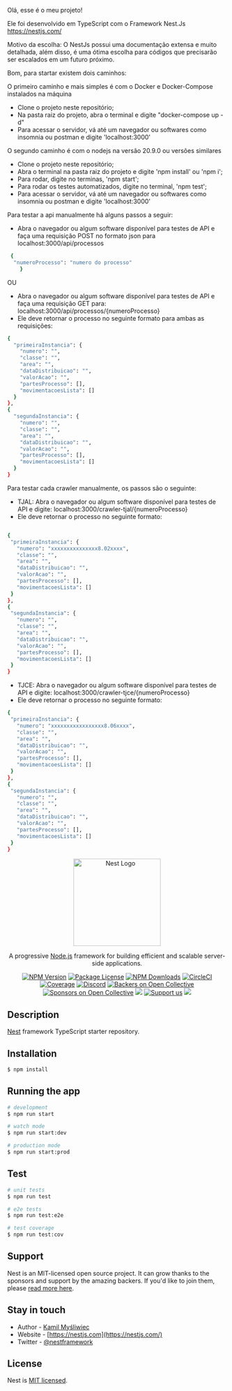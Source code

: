 Olá, esse é o meu projeto! 

Ele foi desenvolvido em TypeScript com o Framework Nest.Js
https://nestjs.com/

Motivo da escolha: O NestJs possui uma documentação extensa e muito detalhada, além disso, é uma ótima escolha para códigos que precisarão ser escalados em um futuro próximo. 

Bom, para startar existem dois caminhos: 

O primeiro caminho e mais simples é com o Docker e Docker-Compose instalados na máquina
  - Clone o projeto neste repositório;
  - Na pasta raiz do projeto, abra o terminal e digite "docker-compose up -d"
  - Para acessar o servidor, vá até um navegador ou softwares como insomnia ou postman e digite 'localhost:3000'

O segundo caminho é com o nodejs na versão 20.9.0 ou versões similares
 - Clone o projeto neste repositório; 
 - Abra o terminal na pasta raiz do projeto e digite 'npm install' ou 'npm i'; 
 - Para rodar, digite no terminas, 'npm start'; 
 - Para rodar os testes automatizados, digite no terminal, 'npm test'; 
 - Para acessar o servidor, vá até um navegador ou softwares como insomnia ou postman
e digite 'localhost:3000'

Para testar a api manualmente há alguns passos a seguir: 

  - Abra o navegador ou algum software disponível para testes de API e faça uma requisição POST no formato json para localhost:3000/api/processos

  ```bash
   {
    "numeroProcesso": "numero do processo"
      }

   ```

  OU


  - Abra o navegador ou algum software disponível para testes de API e faça uma requisição GET para:
  localhost:3000/api/processos/{numeroProcesso}
  - Ele deve retornar o processo no seguinte formato para ambas as requisições: 

  ```bash
  {
    "primeiraInstancia": {
      "numero": "",
      "classe": "",
      "area": "",
      "dataDistribuicao": "",
      "valorAcao": "",
      "partesProcesso": [],
      "movimentacoesLista": []
    }
  },
  {
    "segundaInstancia": {
      "numero": "",
      "classe": "",
      "area": "",
      "dataDistribuicao": "",
      "valorAcao": "",
      "partesProcesso": [],
      "movimentacoesLista": []
    }
  }

   ```
Para testar cada crawler manualmente, os passos são o seguinte: 

  - TJAL: Abra o navegador ou algum software disponível para testes de API e digite:
  localhost:3000/crawler-tjal/{numeroProcesso}
  - Ele deve retornar o processo no seguinte formato: 
   ```bash
   
  {
    "primeiraInstancia": {
      "numero": "xxxxxxxxxxxxxxx8.02xxxx",
      "classe": "",
      "area": "",
      "dataDistribuicao": "",
      "valorAcao": "",
      "partesProcesso": [],
      "movimentacoesLista": []
    }
  },
  {
    "segundaInstancia": {
      "numero": "",
      "classe": "",
      "area": "",
      "dataDistribuicao": "",
      "valorAcao": "",
      "partesProcesso": [],
      "movimentacoesLista": []
    }
  }
   ```
  - TJCE: Abra o navegador ou algum software disponível para testes de API e digite:
  localhost:3000/crawler-tjce/{numeroProcesso}
  - Ele deve retornar o processo no seguinte formato: 

   ```bash
  {
    "primeiraInstancia": {
      "numero": "xxxxxxxxxxxxxxxxx8.06xxxx",
      "classe": "",
      "area": "",
      "dataDistribuicao": "",
      "valorAcao": "",
      "partesProcesso": [],
      "movimentacoesLista": []
    }
  },
  {
    "segundaInstancia": {
      "numero": "",
      "classe": "",
      "area": "",
      "dataDistribuicao": "",
      "valorAcao": "",
      "partesProcesso": [],
      "movimentacoesLista": []
    }
  }
   ```



<p align="center">
  <a href="http://nestjs.com/" target="blank"><img src="https://nestjs.com/img/logo-small.svg" width="200" alt="Nest Logo" /></a>
</p>

[circleci-image]: https://img.shields.io/circleci/build/github/nestjs/nest/master?token=abc123def456
[circleci-url]: https://circleci.com/gh/nestjs/nest

  <p align="center">A progressive <a href="http://nodejs.org" target="_blank">Node.js</a> framework for building efficient and scalable server-side applications.</p>
    <p align="center">
<a href="https://www.npmjs.com/~nestjscore" target="_blank"><img src="https://img.shields.io/npm/v/@nestjs/core.svg" alt="NPM Version" /></a>
<a href="https://www.npmjs.com/~nestjscore" target="_blank"><img src="https://img.shields.io/npm/l/@nestjs/core.svg" alt="Package License" /></a>
<a href="https://www.npmjs.com/~nestjscore" target="_blank"><img src="https://img.shields.io/npm/dm/@nestjs/common.svg" alt="NPM Downloads" /></a>
<a href="https://circleci.com/gh/nestjs/nest" target="_blank"><img src="https://img.shields.io/circleci/build/github/nestjs/nest/master" alt="CircleCI" /></a>
<a href="https://coveralls.io/github/nestjs/nest?branch=master" target="_blank"><img src="https://coveralls.io/repos/github/nestjs/nest/badge.svg?branch=master#9" alt="Coverage" /></a>
<a href="https://discord.gg/G7Qnnhy" target="_blank"><img src="https://img.shields.io/badge/discord-online-brightgreen.svg" alt="Discord"/></a>
<a href="https://opencollective.com/nest#backer" target="_blank"><img src="https://opencollective.com/nest/backers/badge.svg" alt="Backers on Open Collective" /></a>
<a href="https://opencollective.com/nest#sponsor" target="_blank"><img src="https://opencollective.com/nest/sponsors/badge.svg" alt="Sponsors on Open Collective" /></a>
  <a href="https://paypal.me/kamilmysliwiec" target="_blank"><img src="https://img.shields.io/badge/Donate-PayPal-ff3f59.svg"/></a>
    <a href="https://opencollective.com/nest#sponsor"  target="_blank"><img src="https://img.shields.io/badge/Support%20us-Open%20Collective-41B883.svg" alt="Support us"></a>
  <a href="https://twitter.com/nestframework" target="_blank"><img src="https://img.shields.io/twitter/follow/nestframework.svg?style=social&label=Follow"></a>
</p>
  <!--[![Backers on Open Collective](https://opencollective.com/nest/backers/badge.svg)](https://opencollective.com/nest#backer)
  [![Sponsors on Open Collective](https://opencollective.com/nest/sponsors/badge.svg)](https://opencollective.com/nest#sponsor)-->

## Description

[Nest](https://github.com/nestjs/nest) framework TypeScript starter repository.

## Installation

```bash
$ npm install
```

## Running the app

```bash
# development
$ npm run start

# watch mode
$ npm run start:dev

# production mode
$ npm run start:prod
```

## Test

```bash
# unit tests
$ npm run test

# e2e tests
$ npm run test:e2e

# test coverage
$ npm run test:cov
```

## Support

Nest is an MIT-licensed open source project. It can grow thanks to the sponsors and support by the amazing backers. If you'd like to join them, please [read more here](https://docs.nestjs.com/support).

## Stay in touch

- Author - [Kamil Myśliwiec](https://kamilmysliwiec.com)
- Website - [https://nestjs.com](https://nestjs.com/)
- Twitter - [@nestframework](https://twitter.com/nestframework)

## License

Nest is [MIT licensed](LICENSE).
